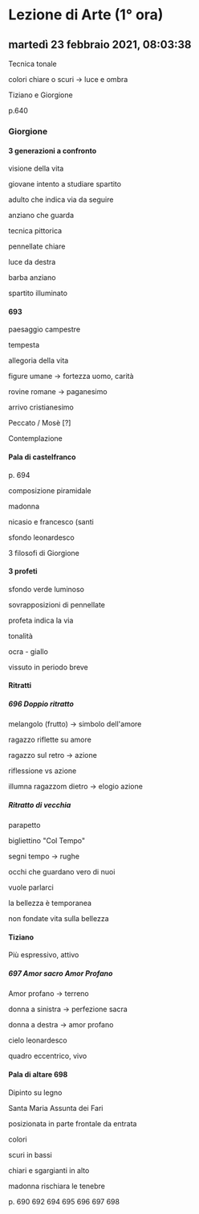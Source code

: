 # Lezione di Arte (1° ora)

## martedì 23 febbraio 2021, 08:03:38

Tecnica tonale

colori chiare o scuri -> luce e ombra

Tiziano e Giorgione 

p.640

### Giorgione

#### 3 generazioni a confronto

visione della vita

giovane intento a studiare spartito

adulto che indica via da seguire

anziano che guarda



tecnica pittorica

pennellate chiare

luce da destra



barba anziano

spartito illuminato





#### 693

paesaggio campestre

tempesta

allegoria della vita

figure umane -> fortezza uomo, carità



rovine romane -> paganesimo



arrivo cristianesimo



Peccato / Mosè [?]



Contemplazione 







#### Pala di castelfranco

p. 694 

composizione piramidale



madonna

nicasio e francesco (santi



sfondo leonardesco



3 filosofi di Giorgione





#### 3 profeti



sfondo verde luminoso

sovrapposizioni di pennellate

profeta indica la via

tonalità

ocra - giallo



vissuto in periodo breve



#### Ritratti

##### 696 Doppio ritratto

melangolo (frutto) -> simbolo dell'amore



ragazzo riflette su amore



ragazzo sul retro -> azione



riflessione vs azione



illumna ragazzom dietro -> elogio azione





##### Ritratto di vecchia

parapetto

bigliettino "Col Tempo"

segni tempo -> rughe

occhi che guardano vero di nuoi

vuole parlarci

la bellezza è temporanea

non fondate vita sulla bellezza

#### Tiziano

Più espressivo, attivo

##### 697 Amor sacro Amor Profano

Amor profano -> terreno 

donna a sinistra -> perfezione sacra

donna a destra -> amor profano

cielo leonardesco

quadro eccentrico, vivo 



#### Pala di altare 698

Dipinto su legno

Santa Maria Assunta dei Fari



posizionata in parte frontale da entrata



colori

scuri in bassi

chiari e sgargianti in alto

madonna rischiara le tenebre









p. 690 692 694 695 696 697 698